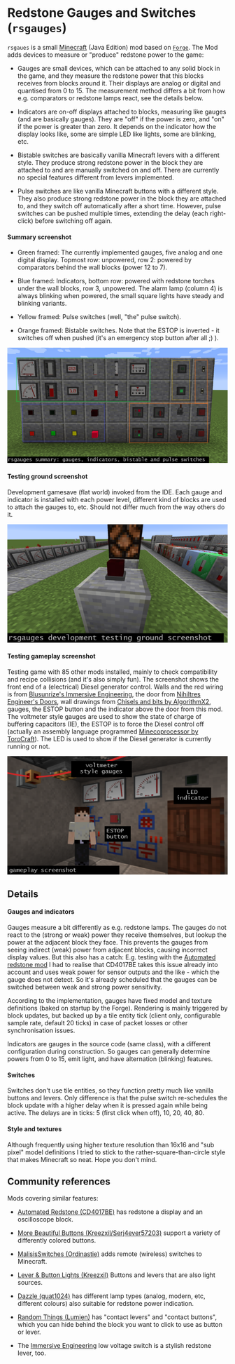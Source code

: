 
# Redstone Gauges and Switches (`rsgauges`)

`rsgaues` is a small [Minecraft](https://minecraft.net) (Java Edition) mod based on
[`Forge`](http://www.minecraftforge.net/). The Mod adds devices to measure or "produce"
redstone power to the game:

- Gauges are small devices, which can be attached to any solid block in the game,
  and they measure the redstone power that this blocks receives from blocks around
  it. Their displays are analog or digital and quantised from 0 to 15. The measurement 
  method differs a bit from how e.g. comparators or redstone lamps react, see the 
  details below.

- Indicators are on-off displays attached to blocks, measuring like gauges (and are 
  basically gauges). They are "off" if the power is zero, and "on" if the power is 
  greater than zero. It depends on the indicator how the display looks like, some
  are simple LED like lights, some are blinking, etc.

- Bistable switches are basically vanilla Minecraft levers with a different style.
  They produce strong redstone power in the block they are attached to and are manually
  switched on and off. There are currently no special features different from levers
  implemented.

- Pulse switches are like vanilla Minecraft buttons with a different style.
  They also produce strong redstone power in the block they are attached to, and they
  switch off automatically after a short time. However, pulse switches can be pushed
  multiple times, extending the delay (each right-click) before switching off again.


#### Summary screenshot

- Green framed: The currently implemented gauges, five analog and one digital display.
  Topmost row: unpowered, row 2: powered by comparators behind the wall blocks (power
  12 to 7).

- Blue framed: Indicators, bottom row: powered with redstone torches under the wall
  blocks, row 3, unpowered. The alarm lamp (column 4) is always blinking when powered, 
  the small square lights have steady and blinking variants.
  
- Yellow framed: Pulse switches (well, "the" pulse switch).

- Orange framed: Bistable switches. Note that the ESTOP is inverted - it switches off
  when pushed (it's an emergency stop button after all ;) ).

![Summary of meters and switches](documentation/annotated-rsgauges-summary.png) 

#### Testing ground screenshot

Development gamesave (flat world) invoked from the IDE. Each gauge and indicator
is installed with each power level, different kind of blocks are used to attach
the gauges to, etc. Should not differ much from the way others do it.

![Screenshot of the testing grounds](documentation/annotated-testing-grounds.png)

#### Testing gameplay screenshot

Testing game with 85 other mods installed, mainly to check compatibility and recipe
collisions (and it's also simply fun). The screenshot shows the front end of a (electrical) 
Diesel generator control. Walls and the red wiring is from [Blusunrize's Immersive Engineering](https://github.com/BluSunrize/ImmersiveEngineering/), 
the door from [Nihiltres Engineer's Doors](https://minecraft.curseforge.com/projects/engineers-doors/),
wall drawings from [Chisels and bits by AlgorithmX2](https://github.com/AlgorithmX2/Chisels-and-Bits),
gauges, the ESTOP button and the indicator above the door from this mod. The voltmeter
style gauges are used to show the state of charge of buffering capacitors (IE), the ESTOP
is to force the Diesel control off (actually an assembly language programmed [Minecoprocessor by ToroCraft](https://minecraft.curseforge.com/projects/minecoprocessors/)). The LED is used to show if the
Diesel generator is currently running or not.

![Screenshot a testing game with 85 other mods installed](documentation/annotated-wile-testgame-screenshot1.png)

## Details

#### Gauges and indicators

Gauges measure a bit differently as e.g. redstone lamps. The gauges do not react 
to the (strong or weak) power they receive themselves, but lookup the power at 
the adjacent block they face. This prevents the gauges from seeing indirect (weak) 
power from adjacent blocks, causing incorrect display values. But this also has
a catch: E.g. testing with the [Automated redstone mod](https://minecraft.curseforge.com/projects/automated-redstone)
I had to realise that CD4017BE takes this issue already into account and uses
weak power for sensor outputs and the like - which the gauge does not detect. So
it's already scheduled that the gauges can be switched between weak and strong
power sensitivity.

According to the implementation, gauges have fixed model and texture definitions
(baked on startup by the Forge). Rendering is mainly triggered by block updates,
but backed up by a tile entity tick (client only, configurable sample rate, default
20 ticks) in case of packet losses or other synchronisation issues.

Indicators are gauges in the source code (same class), with a different configuration
during construction. So gauges can generally determine powers from 0 to 15, emit light,
and have alternation (blinking) features.  

#### Switches

Switches don't use tile entities, so they function pretty much like vanilla buttons
and levers. Only difference is that the pulse switch re-schedules the block update
with a higher delay when it is pressed again while being active. The delays are 
in ticks: 5 (first click when off), 10, 20, 40, 80. 

#### Style and textures

Although frequently using higher texture resolution than 16x16 and "sub pixel" model definitions
I tried to stick to the rather-square-than-circle style that makes Minecraft so neat. Hope you
don't mind.

## Community references

Mods covering similar features:

- [Automated Redstone (CD4017BE)](https://minecraft.curseforge.com/projects/automated-redstone) has redstone a display and an oscilloscope block.

- [More Beautiful Buttons (Kreezxil/Serj4ever57203)](https://minecraft.curseforge.com/projects/more-beautiful-buttons) support a variety of differently colored buttons.

- [MalisisSwitches (Ordinastie)](https://github.com/Ordinastie/MalisisSwitches) adds remote (wireless) switches to Minecraft.

- [Lever & Button Lights (Kreezxil)](https://github.com/kreezxil/Lever-Button-Lights) Buttons and levers that are also light sources.

- [Dazzle (quat1024)](https://github.com/quat1024/md18) has different lamp types (analog, modern, etc, different colours) also suitable for redstone power indication. 

- [Random Things (Lumien)](https://github.com/lumien231/Random-Things) has "contact levers" and "contact buttons", which you can hide behind the block you want to click to use as button or lever.

- The [Immersive Engineering](https://github.com/BluSunrize/ImmersiveEngineering/) low voltage switch is a stylish redstone lever, too.

